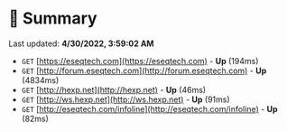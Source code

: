 # 📖 Summary
Last updated: **4/30/2022, 3:59:02 AM**

- `GET` [https://eseqtech.com](https://eseqtech.com) - **Up** (194ms)
- `GET` [http://forum.eseqtech.com](http://forum.eseqtech.com) - **Up** (4834ms)
- `GET` [http://hexp.net](http://hexp.net) - **Up** (46ms)
- `GET` [http://ws.hexp.net](http://ws.hexp.net) - **Up** (91ms)
- `GET` [http://eseqtech.com/infoline](http://eseqtech.com/infoline) - **Up** (82ms)
